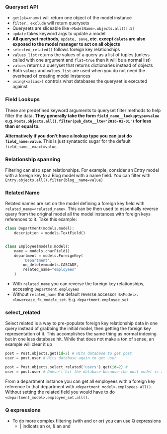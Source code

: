### Queryset API

- `get(pk=<num>)` will return one object of the model instance
- `filter, exclude` will return querysets
- Querysets are sliceable like `<ModelName>.objects.all()[:5]`
- `update` takes keyword args to update a model
- **All queryset methods,** `update, save`**, etc. except `delete` are also exposed to the model manager to act on all objects**
- `selected_related()` follows foreign key relationships
- `values_list` returns the values of a query as a list of tuples (unless called with one argument and `flat=true` then it will be a normal list) 
- `values` returns a queryset that returns dictionaries instead of objects
- Both `values` and `values_list` are used when you do not need the overhead of creating model instances
- `using(<alias>)` controls what databases the queryset is executed against

### Field Lookups

These are predefined keyword arguments to queryset filter methods to help filter the data. **They generally take the form `field_name__lookuptype=value` e.g. `Posts.objects.all().filter(pub_date__lte='2016-01-01')` for less than or equal to.**

**Alternatively if you don't have a lookup type you can just do `field_name=value`**. This is just synatactic sugar for the default `field_name__exact=value`.

### Relationship spanning

Filtering can also span relationships. For example, consider an Entry model with a foreign key to a Blog model with a name field. You can filter with `Entry.objects.all().filter(blog__name=value)`

### Related Name

Related names are set on the model defining a foreign key field with `related_name=<related_name>`. This can be then used to essentially reverse query from the original model all the model instances with foreign keys references to it. Take this example:

```python
class Department(models.model):
    description = models.TextField()


class Employee(models.model):
    name = models.charField()
    department = models.ForeignKey(
        'Department',
        on_delete=models.CASCADE,
        related_name="employees"
    )
```

- With `related_name` you can reverse the foreign key relationships, accessing `Department.employees`
- Without `related_name` the default reverse accessor is`<Model>.<lowercase_fk_model>_set`. E.g. `department.employee_set`

### select_related

Select related is a way to pre-populate foreign key relationship data in one query instead of grabbing the initial model, then getting the foreign key representation of it. This accomplishes the same thing as normal indexing but in one less database hit. While that does not make a ton of sense, an example will clear it up

```python
post = Post.objects.get(id=2) # Hits database to get post
user = post.user # Hits database again to get user
```

```python
post = Post.objects.select_related('users').get(id=2) #
user = post.user # Doesn't hit the database because the post model is already populated with user because of select_related
```

From a department instance you can get all employees with a foreign key reference to that department with `<department_model>.employees.all()`. Without setting the related field you would have to do `<department_model>.employee_set.all()`.

### Q expressions

- To do more complex filtering (with and or or) you can use Q expressions
  - | indicats an or, & an and

